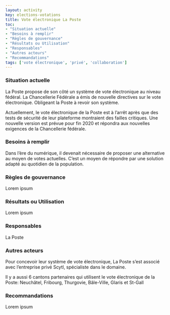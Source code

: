 ```yaml
---
layout: activity
key: elections-votations
title: Vote électronique La Poste
toc:
- "Situation actuelle"
- "Besoins à remplir"
- "Règles de gouvernance"
- "Résultats ou Utilisation"
- "Responsables"
- "Autres acteurs"
- "Recommandations"
tags: ['vote électronique', 'privé', 'collaboration']
---
```


### Situation actuelle

La Poste propose de son côté un système de vote électronique au niveau fédéral. La Chancellerie Fédérale a émis de nouvelle directives sur le vote électronique. Obligeant la Poste à revoir son système.

Actuellement, le vote électronique de la Poste est à l’arrêt  après que des tests de sécurité de leur plateforme montraient des failles critiques. Une nouvelle version est prévue pour fin 2020 et répondra aux nouvelles exigences de la Chancellerie fédérale.


### Besoins à remplir

Dans l’ère du numérique, il devenait nécessaire de proposer une alternative au moyen de votes actuelles. C’est un moyen de répondre par une solution adapté au quotidien de la population.

### Règles de gouvernance

Lorem ipsum

### Résultats ou Utilisation

Lorem ipsum

### Responsables

La Poste

### Autres acteurs

Pour concevoir leur système de vote électronique, La Poste s’est associé avec l’entreprise privé Scytl, spécialiste dans le domaine.

Il y a aussi 6 cantons partenaires qui utilisent le vote électronique de la Poste: Neuchâtel, Fribourg, Thurgovie, Bâle-Ville, Glaris et St-Gall


### Recommandations

Lorem ipsum